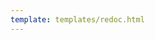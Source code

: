 ```yaml
---
template: templates/redoc.html
---
```


<redoc spec-url="../../apis/restapis/configs.yaml" theme='{{redoc_theme}}'></redoc>
